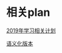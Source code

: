 # 相关plan

 [2019年学习相关计划](https://github.com/helios741/plan/projects/1)

[语义化版本](https://semver.org/lang/zh-CN/)
